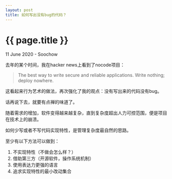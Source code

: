 ```yaml
---
layout: post
title: 如何写出没有bug的代码？
---
```


{{ page.title }}
================
<p class="meta">11 June 2020 - Soochow</p>

去年的某个时间，我在hacker news上看到了nocode项目：
> The best way to write secure and reliable applications. Write nothing; deploy nowhere. 

这看起来行为艺术的做法，再次强化了我的观点：没有写出来的代码没有bug。

话再说下去，就要有点禅的味道了。

随着需求的增加，软件变得越来越复杂，直到复杂度超出人力可控范围，便是项目在技术上的崩溃。

如何少写或者不写代码实现特性，是管理复杂度最自然的思路。

至少有以下方法可以做到：
1. 不实现特性（不做会怎么样？）
2. 借助第三方（开源软件，操作系统机制）
3. 使用表达力更强的语言
4. 追求实现特性的最小改动集合
